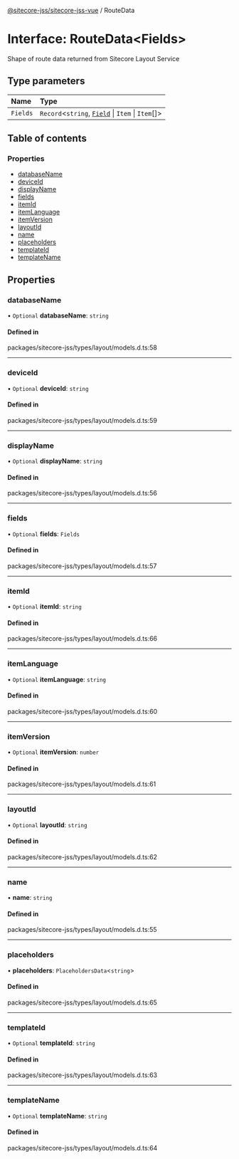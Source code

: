 [@sitecore-jss/sitecore-jss-vue](../README.md) / RouteData

# Interface: RouteData\<Fields\>

Shape of route data returned from Sitecore Layout Service

## Type parameters

| Name | Type |
| :------ | :------ |
| `Fields` | `Record`\<`string`, [`Field`](Field.md) \| `Item` \| `Item`[]\> |

## Table of contents

### Properties

- [databaseName](RouteData.md#databasename)
- [deviceId](RouteData.md#deviceid)
- [displayName](RouteData.md#displayname)
- [fields](RouteData.md#fields)
- [itemId](RouteData.md#itemid)
- [itemLanguage](RouteData.md#itemlanguage)
- [itemVersion](RouteData.md#itemversion)
- [layoutId](RouteData.md#layoutid)
- [name](RouteData.md#name)
- [placeholders](RouteData.md#placeholders)
- [templateId](RouteData.md#templateid)
- [templateName](RouteData.md#templatename)

## Properties

### databaseName

• `Optional` **databaseName**: `string`

#### Defined in

packages/sitecore-jss/types/layout/models.d.ts:58

___

### deviceId

• `Optional` **deviceId**: `string`

#### Defined in

packages/sitecore-jss/types/layout/models.d.ts:59

___

### displayName

• `Optional` **displayName**: `string`

#### Defined in

packages/sitecore-jss/types/layout/models.d.ts:56

___

### fields

• `Optional` **fields**: `Fields`

#### Defined in

packages/sitecore-jss/types/layout/models.d.ts:57

___

### itemId

• `Optional` **itemId**: `string`

#### Defined in

packages/sitecore-jss/types/layout/models.d.ts:66

___

### itemLanguage

• `Optional` **itemLanguage**: `string`

#### Defined in

packages/sitecore-jss/types/layout/models.d.ts:60

___

### itemVersion

• `Optional` **itemVersion**: `number`

#### Defined in

packages/sitecore-jss/types/layout/models.d.ts:61

___

### layoutId

• `Optional` **layoutId**: `string`

#### Defined in

packages/sitecore-jss/types/layout/models.d.ts:62

___

### name

• **name**: `string`

#### Defined in

packages/sitecore-jss/types/layout/models.d.ts:55

___

### placeholders

• **placeholders**: `PlaceholdersData`\<`string`\>

#### Defined in

packages/sitecore-jss/types/layout/models.d.ts:65

___

### templateId

• `Optional` **templateId**: `string`

#### Defined in

packages/sitecore-jss/types/layout/models.d.ts:63

___

### templateName

• `Optional` **templateName**: `string`

#### Defined in

packages/sitecore-jss/types/layout/models.d.ts:64
